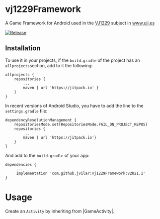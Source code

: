 # vj1229Framework
A Game Framework for Android used in the [VJ1229](https://ujiapps.uji.es/sia/rest/publicacion/2020/estudio/231/asignatura/VJ1229) subject in www.uji.es

[![Release](https://jitpack.io/v/com.github.jvilar/vj1229framework.svg)](https://jitpack.io/#com.github.jvilar/vj1229framework)

## Installation

To use it in your projects, if the `build.gradle` of the project has an `allprojects`section, add to it the following:

```
allprojects {
    repositories {
        ...
        maven { url 'https://jitpack.io' }
    }
}
```

In recent versions of Android Studio, you have to add the line to the `settings.gradle` file:

```
dependencyResolutionManagement {
    repositoriesMode.set(RepositoriesMode.FAIL_ON_PROJECT_REPOS)
    repositories {
        ...
        maven { url 'https://jitpack.io'}
    }
}
```

And add to the `build.gradle` of your app:

```
dependencies {
     ...
     implementation 'com.github.jvilar:vj1229Framework:v2021.1'
}
```

# Usage

Create an `Activity` by inheriting from |GameActivity|. 

